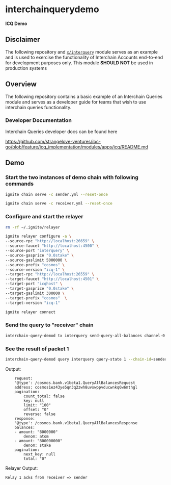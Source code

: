 # interchainquerydemo
**ICQ Demo** 

## Disclaimer

The following repository and [`x/interquery`](./x/interquery/) module serves as an example and is used to exercise the functionality of Interchain Accounts end-to-end for development purposes only.
This module **SHOULD NOT** be used in production systems

## Overview 

The following repository contains a basic example of an Interchain Queries module and serves as a developer guide for teams that wish to use interchain queries functionality.

### Developer Documentation

Interchain Queries developer docs can be found here

https://github.com/strangelove-ventures/ibc-go/blob/feature/icq_implementation/modules/apps/icq/README.md

## Demo

### Start the two instances of demo chain with following commands

```bash 
ignite chain serve -c sender.yml --reset-once
```

```bash 
ignite chain serve -c receiver.yml --reset-once
```

### Configure and start the relayer

```bash
rm -rf ~/.ignite/relayer
```


```bash
ignite relayer configure -a \
--source-rpc "http://localhost:26659" \
--source-faucet "http://localhost:4500" \
--source-port "interquery" \
--source-gasprice "0.0stake" \
--source-gaslimit 5000000 \
--source-prefix "cosmos" \
--source-version "icq-1" \
--target-rpc "http://localhost:26559" \
--target-faucet "http://localhost:4501" \
--target-port "icqhost" \
--target-gasprice "0.0stake" \
--target-gaslimit 300000 \
--target-prefix "cosmos"  \
--target-version "icq-1"
```

```bash
ignite relayer connect
```

### Send the query to "receiver" chain

```bash
interchain-query-demod tx interquery send-query-all-balances channel-0 cosmos1ez43ye5qn3q2zwh8uvswppvducwnkq6w6mthgl --chain-id=sender --node=tcp://localhost:26659 --home ~/.sender --from alice
```

### See the result of packet 1

```bash
interchain-query-demod query interquery query-state 1 --chain-id=sender --node=tcp://localhost:26659
```                                         

Output:

```
    request:
    '@type': /cosmos.bank.v1beta1.QueryAllBalancesRequest
    address: cosmos1ez43ye5qn3q2zwh8uvswppvducwnkq6w6mthgl
    pagination:
        count_total: false
        key: null
        limit: "100"
        offset: "0"
        reverse: false
    response:
    '@type': /cosmos.bank.v1beta1.QueryAllBalancesResponse
    balances:
    - amount: "8000000"
        denom: atom
    - amount: "800000000"
        denom: stake
    pagination:
        next_key: null
        total: "0"
```

Relayer Output:

```
Relay 1 acks from receiver => sender
```